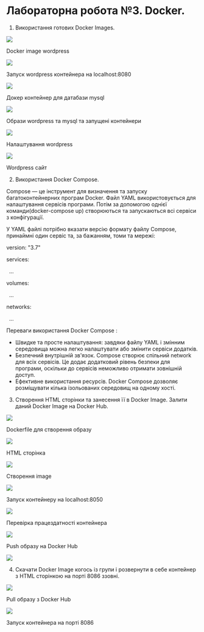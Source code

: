 # Лабораторна робота №3. Docker.

1. Використання готових Docker Images.

![](./img/1.png)

Docker image wordpress

![](./img/2.png)

Запуск wordpress контейнера на localhost:8080

![](./img/3.png)

Докер контейнер для датабази mysql

![](./img/4.png)

Образи wordpress та mysql та запущені контейнери

![](./img/5.png)

Налаштування wordpress

![](./img/6.png)

Wordpress сайт

2. Використання Docker Compose.

Compose — це інструмент для визначення та запуску багатоконтейнерних програм Docker. Файл YAML використовується для налаштування сервісів програми. Потім за допомогою однієї команди(docker-compose up) створюються та запускаються всі сервіси з конфігурації.

У YAML файлі потрібно вказати версію формату файлу Compose, принаймні один сервіс та, за бажанням, томи та мережі:

version: "3.7"

services:

` `...

volumes:

` `...

networks:

` `...

Переваги використання Docker Compose :

- Швидке та просте налаштування: завдяки файлу YAML і змінним середовища можна легко налаштувати або змінити сервіси додатків.
- Безпечний внутрішній зв'язок. Compose створює спільний network для всіх сервісів. Це додає додатковий рівень безпеки для програми, оскільки до сервісів неможливо отримати зовнішній доступ.
- Ефективне використання ресурсів. Docker Compose дозволяє розміщувати кілька ізольованих середовищ на одному хості.

3. Створення HTML сторінки та занесення її в Docker Image. Залити даний Docker Image на Docker Hub.

![](./img/7.png)

Dockerfile для створення образу

![](./img/8.png)

HTML сторінка

![](./img/9.png)

Створення image

![](./img/10.png)

Запуск контейнеру на localhost:8050

![](./img/11.png)

Перевірка працездатності контейнера

![](./img/12.png)

Push образу на Docker Hub

![](./img/13.png)

4. Скачати Docker Image когось із групи і розвернути в себе контейнер з HTML сторінкою на порті 8086 ззовні.

![](./img/14.png)

Pull образу з Docker Hub

![](./img/15.png)

Запуск контейнера на порті 8086

